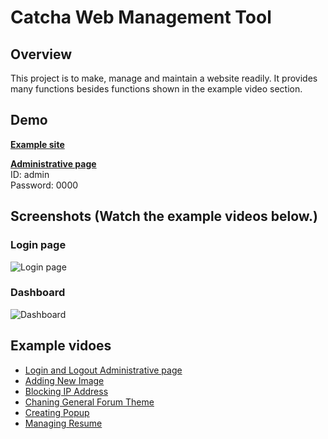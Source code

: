 # Catcha Web Management Tool

## Overview
This project is to make, manage and maintain a website readily.
It provides many functions besides functions shown in the example video section.

## Demo
<b>[Example site](http://catchaweb.cafe24.com)</b>  

<b>[Administrative page](http://catchaweb.cafe24.com/admin)</b>  
ID: admin  
Password: 0000  

## Screenshots (Watch the example videos below.)
### Login page
![Login page](https://heunsig-portfolio.s3.ca-central-1.amazonaws.com/web-management/modified_01.png)

### Dashboard
![Dashboard](https://heunsig-portfolio.s3.ca-central-1.amazonaws.com/web-management/modified_02.png)

## Example vidoes
* [Login and Logout Administrative page](https://youtu.be/nX-EUqmqFoY)  
* [Adding New Image](https://youtu.be/Px_f7_qu91Y)  
* [Blocking IP Address](https://youtu.be/h-MEazhZf1M)  
* [Chaning General Forum Theme](https://www.youtube.com/watch?v=XwU2rVxoW-Q)  
* [Creating Popup](https://youtu.be/BRiQAoxUylM)  
* [Managing Resume](https://youtu.be/VbfLBhi7SwI)


